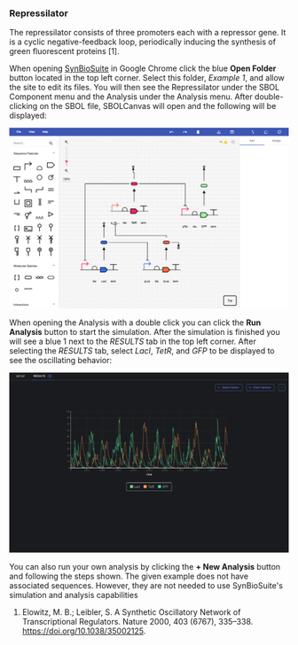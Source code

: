 ### Repressilator

The repressilator consists of three promoters each with a repressor gene. It is a cyclic negative-feedback loop, periodically inducing the synthesis of green fluorescent proteins [1].

When opening [SynBioSuite](https://synbiosuite.org/) in Google Chrome click the blue __Open Folder__ button located in the top left corner. Select this folder, _Example 1_, and allow the site to edit its files. You will then see the Repressilator under the SBOL Component menu and the Analysis under the Analysis menu. After double-clicking on the SBOL file, SBOLCanvas will open and the following will be displayed:   

![Figure1](../Figures/Repressilator.png)

When opening the Analysis with a double click you can click the __Run Analysis__ button to start the simulation. After the simulation is finished you will see a blue 1 next to the _RESULTS_ tab in the top left corner. After selecting the _RESULTS_ tab, select _LacI_, _TetR_, and _GFP_ to be displayed to see the oscillating behavior:

![Figure2](../Figures/Oscillation.png)

You can also run your own analysis by clicking the __+ New Analysis__ button and following the steps shown. The given example does not have associated sequences. However, they are not needed to use SynBioSuite's simulation and analysis capabilities

1. Elowitz, M. B.; Leibler, S. A Synthetic Oscillatory Network of Transcriptional Regulators. Nature 2000, 403 (6767), 335–338. https://doi.org/10.1038/35002125.
